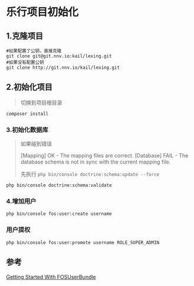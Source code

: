 # 乐行项目初始化

## 1.克隆项目

```shell
#如果配置了公钥，直接克隆
git clone git@git.nnv.io:kail/lexing.git
#如果没有配置公钥
git clone http://git.nnv.io/kail/lexing.git
```



## 2.初始化项目

> 切换到项目根目录

```shell
composer install
```



### 3.初始化数据库

> 如果碰到错误
>
> [Mapping]  OK - The mapping files are correct.
> [Database] FAIL - The database schema is not in sync with the current mapping file.
>
> 先执行 `php bin/console doctrine:schema:update --force`

```shell
php bin/console doctrine:schema:validate
```

### 4.增加用户

```shell
php bin/console fos:user:create username
```

### 用户提权

```shell
php bin/console fos:user:promote username ROLE_SUPER_ADMIN
```





## 参考

[Getting Started With FOSUserBundle](http://symfony.com/doc/current/bundles/FOSUserBundle/index.html)

